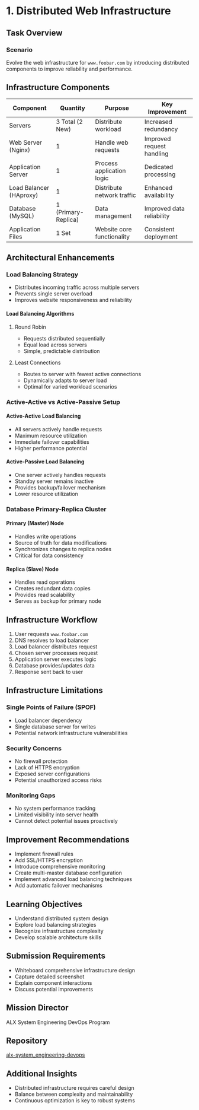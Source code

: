 # 1. Distributed Web Infrastructure

## Task Overview

### Scenario
Evolve the web infrastructure for `www.foobar.com` by introducing distributed components to improve reliability and performance.

## Infrastructure Components

| Component | Quantity | Purpose | Key Improvement |
|-----------|----------|---------|-----------------|
| Servers | 3 Total (2 New) | Distribute workload | Increased redundancy |
| Web Server (Nginx) | 1 | Handle web requests | Improved request handling |
| Application Server | 1 | Process application logic | Dedicated processing |
| Load Balancer (HAproxy) | 1 | Distribute network traffic | Enhanced availability |
| Database (MySQL) | 1 (Primary-Replica) | Data management | Improved data reliability |
| Application Files | 1 Set | Website core functionality | Consistent deployment |

## Architectural Enhancements

### Load Balancing Strategy
- Distributes incoming traffic across multiple servers
- Prevents single server overload
- Improves website responsiveness and reliability

#### Load Balancing Algorithms
1. Round Robin
   - Requests distributed sequentially
   - Equal load across servers
   - Simple, predictable distribution

2. Least Connections
   - Routes to server with fewest active connections
   - Dynamically adapts to server load
   - Optimal for varied workload scenarios

### Active-Active vs Active-Passive Setup

#### Active-Active Load Balancing
- All servers actively handle requests
- Maximum resource utilization
- Immediate failover capabilities
- Higher performance potential

#### Active-Passive Load Balancing
- One server actively handles requests
- Standby server remains inactive
- Provides backup/failover mechanism
- Lower resource utilization

### Database Primary-Replica Cluster

#### Primary (Master) Node
- Handles write operations
- Source of truth for data modifications
- Synchronizes changes to replica nodes
- Critical for data consistency

#### Replica (Slave) Node
- Handles read operations
- Creates redundant data copies
- Provides read scalability
- Serves as backup for primary node

## Infrastructure Workflow
1. User requests `www.foobar.com`
2. DNS resolves to load balancer
3. Load balancer distributes request
4. Chosen server processes request
5. Application server executes logic
6. Database provides/updates data
7. Response sent back to user

## Infrastructure Limitations

### Single Points of Failure (SPOF)
- Load balancer dependency
- Single database server for writes
- Potential network infrastructure vulnerabilities

### Security Concerns
- No firewall protection
- Lack of HTTPS encryption
- Exposed server configurations
- Potential unauthorized access risks

### Monitoring Gaps
- No system performance tracking
- Limited visibility into server health
- Cannot detect potential issues proactively

## Improvement Recommendations
- Implement firewall rules
- Add SSL/HTTPS encryption
- Introduce comprehensive monitoring
- Create multi-master database configuration
- Implement advanced load balancing techniques
- Add automatic failover mechanisms

## Learning Objectives
- Understand distributed system design
- Explore load balancing strategies
- Recognize infrastructure complexity
- Develop scalable architecture skills

## Submission Requirements
- Whiteboard comprehensive infrastructure design
- Capture detailed screenshot
- Explain component interactions
- Discuss potential improvements

## Mission Director
ALX System Engineering DevOps Program

## Repository
[alx-system_engineering-devops](https://github.com/Achrafsadeq/alx-system_engineering-devops)

## Additional Insights
- Distributed infrastructure requires careful design
- Balance between complexity and maintainability
- Continuous optimization is key to robust systems
